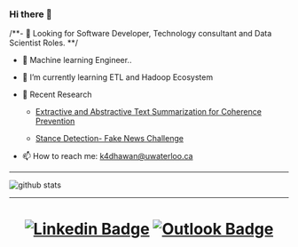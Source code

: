 ### Hi there  👋

/**- 👀 Looking for Software Developer, Technology consultant and Data Scientist Roles. **/

- 🔭 Machine learning Engineer.. 

- 🌱 I’m currently learning ETL and Hadoop Ecosystem

- 🔦 Recent Research
    - [Extractive and Abstractive Text Summarization for Coherence Prevention](https://github.com/kannavdhawan/Extractive-and-abstractive-Text-summarization/blob/master/Text_summarization.pdf)
    
    - [Stance Detection- Fake News Challenge](https://github.com/kannavdhawan/Fake-News-Challenge/blob/master/Report_Fake_News_Challenge.pdf)

- 📫 How to reach me: k4dhawan@uwaterloo.ca

----
![github stats](https://github-readme-stats.vercel.app/api?username=kannavdhawan&count_private=true&show_icons=true&hide=issues,contribs&theme=cobalt)

----
# <div align="center"> [![Linkedin Badge](https://img.shields.io/badge/-LinkedIn-success)](https://www.linkedin.com/in/kannavdhawan/) [![Outlook Badge](https://img.shields.io/badge/-InMail-blue)](mailto:k4dhawan@uwaterloo.ca) </div>
